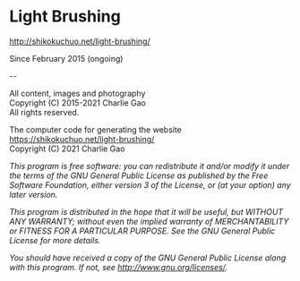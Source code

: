 # Light Brushing

http://shikokuchuo.net/light-brushing/

Since February 2015 (ongoing)

--

All content, images and photography
<br />Copyright (C) 2015-2021 Charlie Gao
<br />All rights reserved.

The computer code for generating the website https://shikokuchuo.net/light-brushing/ 
<br />Copyright (C) 2021  Charlie Gao

*This program is free software: you can redistribute it and/or modify it under the terms of the GNU General Public License as published by the Free Software Foundation, either version 3 of the License, or (at your option) any later version.*

*This program is distributed in the hope that it will be useful, but WITHOUT ANY WARRANTY; without even the implied warranty of MERCHANTABILITY or FITNESS FOR A PARTICULAR PURPOSE.  See the GNU General Public License for more details.*

*You should have received a copy of the GNU General Public License along with this program.  If not, see <http://www.gnu.org/licenses/>.*
